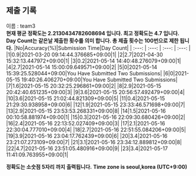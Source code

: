 


  
## 제출 기록  
이름 : team3  
**현재 평균 정확도는 2.2130434782608694 입니다. 최고 정확도는 4.7 입니다.**  
**Day Count는 같은날 제출한 횟수를 의미 합니다. 총 제출 횟수는 100번으로 제한 됩니다.**
|No|Accuracy(%)|Submission Time|Day Count|
| :---: | :---: | :---: | :---: |
|1|0.9|2021-03-20 09:14:44.376685+09:00|1|
|2|2.7|2021-04-30 15:32:13.447972+09:00|1|
|3|0.2|2021-05-14 14:40:48.276079+09:00|1|
|4|2.7|2021-05-14 15:00:09.649571+09:00|2|
|5|0|2021-05-14 15:39:25.528044+09:00|You Have Submitted Two Submissions|
|6|0|2021-05-15 19:40:26.406270+09:00|You Have Submitted Two Submissions|
|7|1.6|2021-05-15 20:32:25.296861+09:00|2|
|8|2.9|2021-05-15 20:42:40.651235+09:00|3|
|9|3.6|2021-05-15 20:56:57.492479+09:00|4|
|10|3.6|2021-05-15 21:02:44.821309+09:00|5|
|11|0.4|2021-05-15 21:29:30.938958+09:00|6|
|12|1.9|2021-05-15 23:33:46.571698+09:00|7|
|13|2.9|2021-05-15 23:53:53.268331+09:00|8|
|14|1.5|2021-05-16 00:10:58.881974+09:00|1|
|15|0.3|2021-05-16 22:09:30.680426+09:00|2|
|16|2.4|2021-05-16 22:13:52.027409+09:00|3|
|17|2.1|2021-05-16 22:30:04.777010+09:00|4|
|18|2.7|2021-05-16 22:51:55.084206+09:00|5|
|19|3.9|2021-05-16 23:04:17.762439+09:00|6|
|20|3.4|2021-05-16 23:21:07.273109+09:00|7|
|21|3.1|2021-05-16 23:34:12.889812+09:00|8|
|22|4.7|2021-05-16 23:51:05.480916+09:00|9|
|23|3.4|2021-05-17 11:41:09.763955+09:00|1|


**정확도는 소숫점 5자리 까지 출력됩니다.**
**Time zone is seoul,korea (UTC+9:00)**
